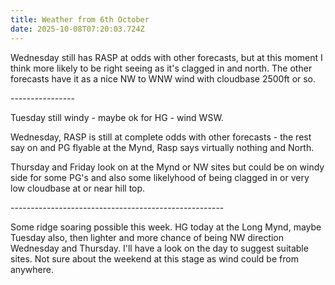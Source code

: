 ```yaml
---
title: Weather from 6th October
date: 2025-10-08T07:20:03.724Z
---
```

Wednesday still has RASP at odds with other forecasts, but at this moment I think more likely to be right seeing as it's clagged in and north.  The other forecasts have it as a nice NW to WNW wind with cloudbase 2500ft or so.

\----------------

Tuesday still windy - maybe ok for HG - wind WSW.

Wednesday, RASP is still at complete odds with other forecasts - the rest say on and PG flyable at the Mynd, Rasp says virtually nothing and North.

Thursday and Friday look on at the Mynd or NW sites but could be on windy side for some PG's and also some likelyhood of being clagged in or very low cloudbase at or near hill top.

\-----------------------------------------------------

Some ridge soaring possible this week.  HG today at the Long Mynd, maybe Tuesday also, then lighter and more chance of being NW direction Wednesday and Thursday.  I'll have a look on the day to suggest suitable sites.  Not sure about the weekend at this stage as wind could be from anywhere.